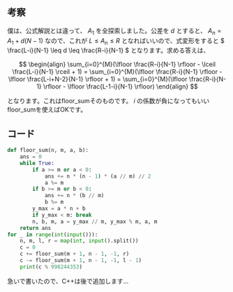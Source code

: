 ## 考察

僕は、公式解説とは違って、 $A_1$ を全探索しました。公差を $d$ とすると、 $A_n=A_1+d(N-1)$ なので、これが $L \leq A_n \leq R$ となればいいので、式変形をすると $ \frac{L-i}{N-1} \leq d \leq \frac{R-i}{N-1} $ となります。求める答えは、

$$
\begin{align}
\sum_{i=0}^{M}(\lfloor \frac{R-i}{N-1} \rfloor - \lceil \frac{L-i}{N-1} \rceil + 1)
= \sum_{i=0}^{M}(\lfloor \frac{R-i}{N-1} \rfloor - \lfloor \frac{L-i+N-2}{N-1} \rfloor + 1)
= \sum_{i=0}^{M}(\lfloor \frac{R-i}{N-1} \rfloor - \lfloor \frac{L-1-i}{N-1} \rfloor)
\end{align}
$$

となります。これはfloor_sumそのものです。 $i$ の係数が負になってもいいfloor_sumを使えばOKです。

## コード

``` py
def floor_sum(n, m, a, b):
    ans = 0
    while True:
        if a >= m or a < 0:
            ans += n * (n - 1) * (a // m) // 2
            a %= m
        if b >= m or b < 0:
            ans += n * (b // m)
            b %= m
        y_max = a * n + b
        if y_max < m: break
        n, b, m, a = y_max // m, y_max % m, a, m
    return ans  
for _ in range(int(input())):
	n, m, l, r = map(int, input().split())
	c = 0
	c += floor_sum(m + 1, n - 1, -1, r)
	c -= floor_sum(m + 1, n - 1, -1, l - 1)
	print(c % 998244353)
```

急いで書いたので、C++は後で追加します…